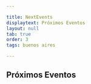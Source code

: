 ```yaml
---

title: NextEvents
displaytext: Próximos Eventos
layout: null
tab: true
order: 3
tags: buenos aires

---
```


## Próximos Eventos

### <WIP>
